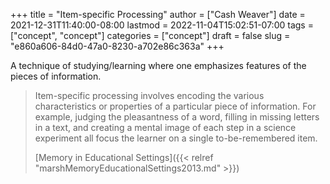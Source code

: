 +++
title = "Item-specific Processing"
author = ["Cash Weaver"]
date = 2021-12-31T11:40:00-08:00
lastmod = 2022-11-04T15:02:51-07:00
tags = ["concept", "concept"]
categories = ["concept"]
draft = false
slug = "e860a606-84d0-47a0-8230-a702e86c363a"
+++

A technique of studying/learning where one emphasizes features of the pieces of information.

> Item-specific processing involves encoding the various characteristics or properties of a particular piece of information. For example, judging the pleasantness of a word, filling in missing letters in a text, and creating a mental image of each step in a science experiment all focus the learner on a single to-be-remembered item.
>
> [Memory in Educational Settings]({{< relref "marshMemoryEducationalSettings2013.md" >}})
